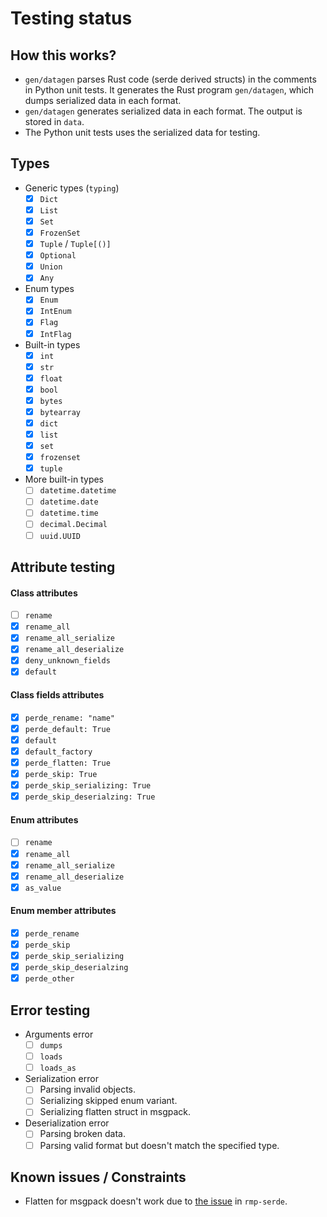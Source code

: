 # Testing status

## How this works?

* `gen/datagen` parses Rust code (serde derived structs) in the comments in Python unit tests. It generates the Rust program `gen/datagen`, which dumps serialized data in each format.
* `gen/datagen` generates serialized data in each format. The output is stored in `data`.
* The Python unit tests uses the serialized data for testing.

## Types

* Generic types (`typing`)
    * [x] `Dict`
    * [x] `List`
    * [x] `Set`
    * [x] `FrozenSet`
    * [x] `Tuple` / `Tuple[()]`
    * [x] `Optional`
    * [x] `Union`
    * [x] `Any`
* Enum types
    * [x] `Enum`
    * [x] `IntEnum`
    * [x] `Flag`
    * [x] `IntFlag`
* Built-in types
    * [x] `int`
    * [x] `str`
    * [x] `float`
    * [x] `bool`
    * [x] `bytes`
    * [x] `bytearray`
    * [x] `dict`
    * [x] `list`
    * [x] `set`
    * [x] `frozenset`
    * [x] `tuple`
* More built-in types
    * [ ] `datetime.datetime`
    * [ ] `datetime.date`
    * [ ] `datetime.time`
    * [ ] `decimal.Decimal`
    * [ ] `uuid.UUID`

## Attribute testing

#### Class attributes

* [ ] `rename`
* [x] `rename_all`
* [x] `rename_all_serialize`
* [x] `rename_all_deserialize`
* [x] `deny_unknown_fields`
* [x] `default`

#### Class fields attributes

* [x] `perde_rename: "name"`
* [x] `perde_default: True`
* [x] `default`
* [x] `default_factory`
* [x] `perde_flatten: True`
* [x] `perde_skip: True`
* [x] `perde_skip_serializing: True`
* [x] `perde_skip_deserialzing: True`

#### Enum attributes

* [ ] `rename`
* [x] `rename_all`
* [x] `rename_all_serialize`
* [x] `rename_all_deserialize`
* [x] `as_value`

#### Enum member attributes

* [x] `perde_rename`
* [x] `perde_skip`
* [x] `perde_skip_serializing`
* [x] `perde_skip_deserialzing`
* [x] `perde_other`

## Error testing

* Arguments error
    * [ ] `dumps`
    * [ ] `loads`
    * [ ] `loads_as`
* Serialization error
    * [ ] Parsing invalid objects.
    * [ ] Serializing skipped enum variant.
    * [ ] Serializing flatten struct in msgpack.
* Deserialization error
    * [ ] Parsing broken data.
    * [ ] Parsing valid format but doesn't match the specified type.

## Known issues / Constraints

* Flatten for msgpack doesn't work due to [the issue](https://github.com/3Hren/msgpack-rust/issues/196) in `rmp-serde`.

